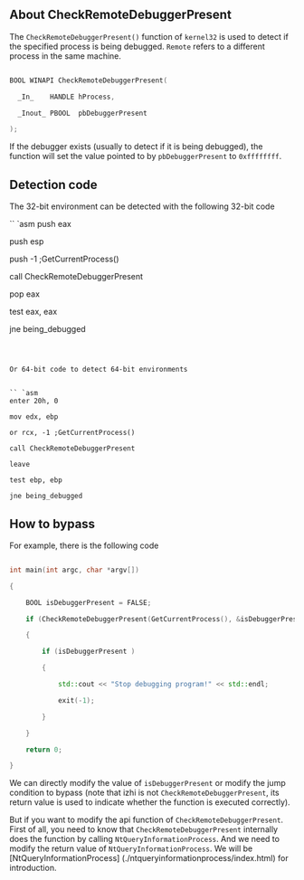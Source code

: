 ## About CheckRemoteDebuggerPresent


The `CheckRemoteDebuggerPresent()` function of `kernel32` is used to detect if the specified process is being debugged. `Remote` refers to a different process in the same machine.


``` c

BOOL WINAPI CheckRemoteDebuggerPresent(

  _In_    HANDLE hProcess,

  _Inout_ PBOOL  pbDebuggerPresent

);

```



If the debugger exists (usually to detect if it is being debugged), the function will set the value pointed to by `pbDebuggerPresent` to `0xffffffff`.


## Detection code


The 32-bit environment can be detected with the following 32-bit code


`` `asm
push eax

push esp

push -1 ;GetCurrentProcess()

call CheckRemoteDebuggerPresent

pop eax

test eax, eax

jne being_debugged

```



Or 64-bit code to detect 64-bit environments


`` `asm
enter 20h, 0

mov edx, ebp

or rcx, -1 ;GetCurrentProcess()

call CheckRemoteDebuggerPresent

leave

test ebp, ebp

jne being_debugged

```



## How to bypass


For example, there is the following code


``` c++

int main(int argc, char *argv[])

{

    BOOL isDebuggerPresent = FALSE;

    if (CheckRemoteDebuggerPresent(GetCurrentProcess(), &isDebuggerPresent ))

    {

        if (isDebuggerPresent )

        {

            std::cout << "Stop debugging program!" << std::endl;

            exit(-1);

        }

    }

    return 0;

}

```



We can directly modify the value of `isDebuggerPresent` or modify the jump condition to bypass (note that izhi is not `CheckRemoteDebuggerPresent`, its return value is used to indicate whether the function is executed correctly).


But if you want to modify the api function of `CheckRemoteDebuggerPresent`. First of all, you need to know that `CheckRemoteDebuggerPresent` internally does the function by calling `NtQueryInformationProcess`. And we need to modify the return value of `NtQueryInformationProcess`. We will be [NtQueryInformationProcess] (./ntqueryinformationprocess/index.html) for introduction.